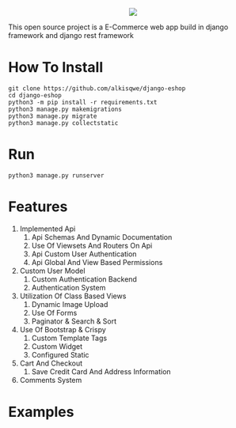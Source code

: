 <p align="center">
  <img src="https://github.com/alkisqwe/django-eshop/assets/73914940/062372c5-f24c-49e2-a122-e9a848f3122b">
</p>

This open source project is a E-Commerce web app build in django framework and django rest framework
# How To Install
```
git clone https://github.com/alkisqwe/django-eshop
cd django-eshop
python3 -m pip install -r requirements.txt
python3 manage.py makemigrations
python3 manage.py migrate
python3 manage.py collectstatic
```
# Run
```
python3 manage.py runserver
```
# Features
1) Implemented Api
    1. Api Schemas And Dynamic Documentation
    2. Use Of Viewsets And Routers On Api
    3. Api Custom User Authentication
    4. Api Global And View Based Permissions
2) Custom User Model
    1. Custom Authentication Backend
    2. Authentication System
3) Utilization Of Class Based Views
    1. Dynamic Image Upload
    2. Use Of Forms
    3. Paginator & Search & Sort
4) Use Of Bootstrap & Crispy
    1. Custom Template Tags
    2. Custom Widget
    3. Configured Static
5) Cart And Checkout
    1. Save Credit Card And Address Information
6) Comments System

# Examples

